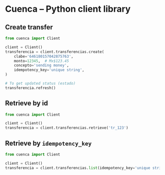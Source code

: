 # Cuenca – Python client library

## Create transfer

```python
from cuenca import Client

client = Client()
transferencia = client.transferencias.create(
    clabe='646180157042875763',
    monto=12345,  # Mx$123.45
    concepto='sending money',
    idempotency_key='unique string',
)

# To get updated status (estado)
transferencia.refresh()
```


## Retrieve by id

```python
from cuenca import Client

client = Client()
transferencia = client.transferencias.retrieve('tr_123')
```

## Retrieve by `idempotency_key`

```python
from cuenca import Client

client = Client()
transferencia = client.transferencias.list(idempotency_key='unique string')[0]
```